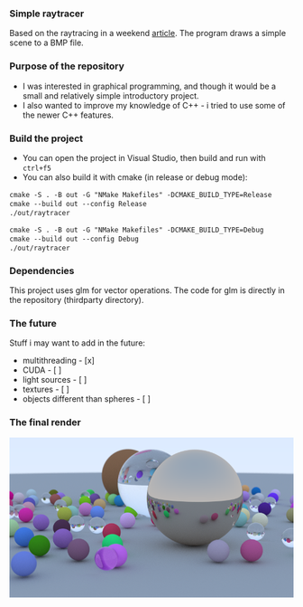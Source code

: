 ### Simple raytracer
Based on the raytracing in a weekend [article](https://raytracing.github.io/books/RayTracingInOneWeekend.html). The program draws a simple scene to a BMP file.

### Purpose of the repository
* I was interested in graphical programming, and though it would be a small and relatively simple introductory project.
* I also wanted to improve my knowledge of C++ - i tried to use some of the newer C++ features.

### Build the project
* You can open the project in Visual Studio, then build and run with `ctrl+f5`
* You can also build it with cmake (in release or debug mode):
```
cmake -S . -B out -G "NMake Makefiles" -DCMAKE_BUILD_TYPE=Release
cmake --build out --config Release
./out/raytracer
```

```
cmake -S . -B out -G "NMake Makefiles" -DCMAKE_BUILD_TYPE=Debug
cmake --build out --config Debug
./out/raytracer
```

### Dependencies
This project uses glm for vector operations. The code for glm is directly in the repository (thirdparty directory).

### The future
Stuff i may want to add in the future:
* multithreading - [x]
* CUDA - [ ]
* light sources - [ ]
* textures - [ ]
* objects different than spheres - [ ]

### The final render
![render so far](output.bmp)
